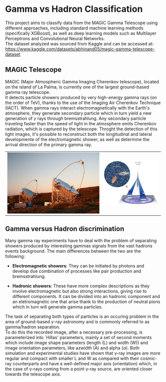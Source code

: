 # Gamma vs Hadron Classification
This project aims to classify data from the MAGIC Gamma Telescope using different approaches, including standard machine learning methods (specifically XGBoost), as well as deep learning models such as Multilayer Perceptrons and Convolutional Neural Networks.  
The dataset analyzed was sourced from Kaggle and can be accessed at: https://www.kaggle.com/datasets/abhinand05/magic-gamma-telescope-dataset  

## MAGIC Telescope
MAGIC (Major Atmospheric Gamma Imaging Cherenkov telescope), located on the island of La Palma, is currently one of the largest ground-based gamma ray telescope.  
It detects particle showers produced by very high-energy gamma rays (on the order of TeV), thanks to the use of the Imaging Air Cherenkov Technique (IACT). When gamma rays interact electromagnetically with the Earth's atmosphere, they generate secondary particle which in turn yield a new generation of $\gamma$ rays through bremsstrahlung. Any secondary particle traveling faster than the speed of light in the atmosphere emits Cherenkov radiation, which is captured by the telescope. Throght the detection of this light images, it's possible to reconstruct both the longitudinal and lateral developmente of the electromagnetic shower, as well as determine the arrival direction of the primary gamma ray.  

<table>
  <tr>
    <td><img src="images/magic.jpeg" alt="Immagine 1" width="500"/></td>
    <td><img src="images/iact.png" alt="Immagine 2" width="300"/></td>
  </tr>
</table>

## Gamma versus Hadron discrimination
Many gamma ray experiments have to deal with the problem of separating showers produced by interesting gammas signals from the vast hadrons events background.
The main differences between the two are the following:
- **Electromagnetic showers**: They can be initiated by photons and develop due combination of processes like pair production and bremsstrahlung.

- **Hadronic showers**: These have more complex descriptions as they involve electromagnetic but also strong interactions, giving rise to different components. It can be divided into an hadronic component and an eletromagnetic one that arise thank to the production of neutral pions which in turn will generate gamma particles.  

The task of separating both types of particles is an occuring problem in the area of ground-based $\gamma$-ray astronomy and is commonly referred to as gamma/hadron separation.  
To do this the recorded image, after a necessary pre-processing, is parameterized into `Hillas' parameters, mainly a set of second moments which include image shape parameters (length (L) and width (W)) and image orientation parameters, like azwidth (A) and alpha ($\alpha$). Both simulation and experimental studies have shown that γ-ray images are more regular and compact with smaller L and W as compared with their cosmic-ray counterparts and have a well-defined major axis (orientation) which, in the case of γ-rays coming from a point γ-ray source, are oriented closer towards the telescope axis.  

